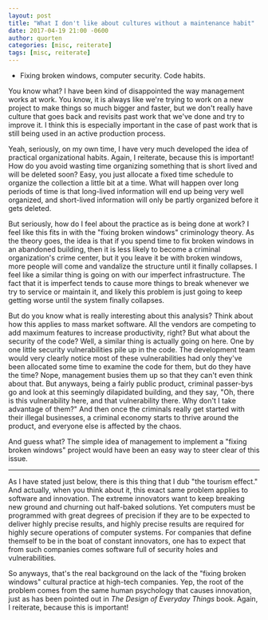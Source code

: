 ```yaml
---
layout: post
title: "What I don't like about cultures without a maintenance habit"
date: 2017-04-19 21:00 -0600
author: quorten
categories: [misc, reiterate]
tags: [misc, reiterate]
---
```


* Fixing broken windows, computer security.  Code habits.

You know what?  I have been kind of disappointed the way management
works at work.  You know, it is always like we're trying to work on a
new project to make things so much bigger and faster, but we don't
really have culture that goes back and revisits past work that we've
done and try to improve it.  I think this is especially important in
the case of past work that is still being used in an active production
process.

Yeah, seriously, on my own time, I have very much developed the idea
of practical organizational habits.  Again, I reiterate, because this
is important!  How do you avoid wasting time organizing something that
is short lived and will be deleted soon?  Easy, you just allocate a
fixed time schedule to organize the collection a little bit at a time.
What will happen over long periods of time is that long-lived
information will end up being very well organized, and short-lived
information will only be partly organized before it gets deleted.

<!-- more -->

But seriously, how do I feel about the practice as is being done at
work?  I feel like this fits in with the "fixing broken windows"
criminology theory.  As the theory goes, the idea is that if you spend
time to fix broken windows in an abandoned building, then it is less
likely to become a criminal organization's crime center, but it you
leave it be with broken windows, more people will come and vandalize
the structure until it finally collapses.  I feel like a similar thing
is going on with our imperfect infrastructure.  The fact that it is
imperfect tends to cause more things to break whenever we try to
service or maintain it, and likely this problem is just going to keep
getting worse until the system finally collapses.

But do you know what is really interesting about this analysis?  Think
about how this applies to mass market software.  All the vendors are
competing to add maximum features to increase productivity, right?
But what about the security of the code?  Well, a similar thing is
actually going on here.  One by one little security vulnerabilities
pile up in the code.  The development team would very clearly notice
most of these vulnerabilities had only they've been allocated some
time to examine the code for them, but do they have the time?  Nope,
management busies them up so that they can't even think about that.
But anyways, being a fairly public product, criminal passer-bys go and
look at this seemingly dilapidated building, and they say, "Oh, there
is this vulnerability here, and that vulnerability there.  Why don't I
take advantage of them?"  And then once the criminals really get
started with their illegal businesses, a criminal economy starts to
thrive around the product, and everyone else is affected by the chaos.

And guess what?  The simple idea of management to implement a "fixing
broken windows" project would have been an easy way to steer clear of
this issue.

----------

As I have stated just below, there is this thing that I dub "the
tourism effect."  And actually, when you think about it, this exact
same problem applies to software and innovation.  The extreme
innovators want to keep breaking new ground and churning out
half-baked solutions.  Yet computers must be programmed with great
degrees of precision if they are to be expected to deliver highly
precise results, and highly precise results are required for highly
secure operations of computer systems.  For companies that define
themself to be in the boat of constant innovators, one has to expect
that from such companies comes software full of security holes and
vulnerabilities.

So anyways, that's the real background on the lack of the "fixing
broken windows" cultural practice at high-tech companies.  Yep, the
root of the problem comes from the same human psychology that causes
innovation, just as has been pointed out in _The Design of Everyday
Things_ book.  Again, I reiterate, because this is important!
